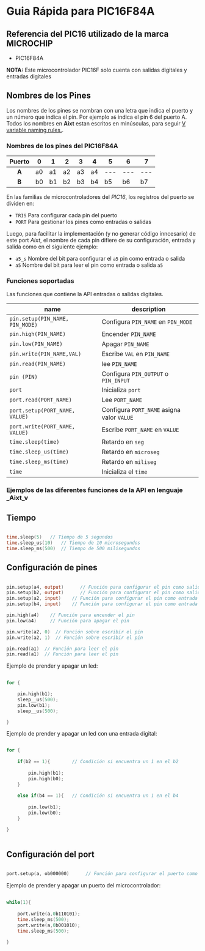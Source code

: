 # Guia Rápida para PIC16F84A
## Referencia del PIC16 utilizado de la marca MICROCHIP
- PIC16F84A

**NOTA:** Este microcontrolador PIC16F solo cuenta con salidas digitales y entradas digitales

## Nombres de los Pines
Los nombres de los pines se nombran con una letra que indica el puerto y un número que indica el pin. Por ejemplo `a6` indica el pin 6 del puerto A. Todos los nombres en **Aixt** estan escritos en minúsculas, para seguir [V variable naming rules.](https://github.com/vlang/v/blob/master/doc/docs.md#variables).


### Nombres de los pines del PIC16F84A 
| Puerto | 0 | 1 | 2 | 3 | 4 | 5 | 6 | 7 |
|:------:|---|---|---|---|---|---|---|---|
| **A**  | a0| a1| a2| a3| a4|---|---|---|
| **B**  | b0| b1| b2| b3| b4| b5| b6| b7|

En las familias de microcontroladores del _PIC16_, los registros del puerto se dividen en: 

- `TRIS` Para configurar cada pin del puerto
- `PORT` Para gestionar los pines como entradas o salidas

Luego, para facilitar la implementación (y no generar código inncesario) de este port _Aixt_, el nombre de cada pin difiere de su configuración, entrada y salida como en el siguiente ejemplo: 

- `a5_s` Nombre del bit para configurar el `a5` pin como entrada o salida 
- `a5`   Nombre del bit para leer el pin como entrada o salida `a5`

### Funciones soportadas
Las funciones que contiene la API entradas o salidas digitales.

name                                  | description
--------------------------------------|------------------------------
`pin.setup(PIN_NAME, PIN_MODE)`     | Configura `PIN_NAME` en `PIN_MODE`
`pin.high(PIN_NAME)`                 | Encender `PIN_NAME`
`pin.low(PIN_NAME)`                  | Apagar `PIN_NAME`
`pin.write(PIN_NAME,VAL)`            | Escribe `VAL` en `PIN_NAME`
`pin.read(PIN_NAME)`                 | lee `PIN_NAME`
`pin (PIN)`                           | Configura `PIN_OUTPUT` o `PIN_INPUT`
`port`                                | Inicializa `port`
`port.read(PORT_NAME)`               | Lee `PORT_NAME`
`port.setup(PORT_NAME, VALUE)`       | Configura `PORT_NAME` asigna valor `VALUE`
`port.write(PORT_NAME, VALUE)`       | Escribe `PORT_NAME` en `VALUE`
`time.sleep(time)`                   | Retardo en `seg`
`time.sleep_us(time)`                | Retardo en `microseg`
`time.sleep_ms(time)`                | Retardo en `miliseg`
`time`                                | Inicializa el `time`

### Ejemplos de las diferentes funciones de la API en lenguaje _Aixt_v 

## Tiempo

```v

time.sleep(5)	// Tiempo de 5 segundos
time.sleep_us(10)	// Tiempo de 10 microsegundos
time.sleep_ms(500)	// Tiempo de 500 milisegundos

```

## Configuración de pines 

```v

pin.setup(a4, output)      // Función para configurar el pin como salida 
pin.setup(b2, output)      // Función para configurar el pin como salida
pin.setup(a2, input)    // Función para configurar el pin como entrada
pin.setup(b4, input)    // Función para configurar el pin como entrada

pin.high(a4)    // Función para encender el pin           
pin.low(a4)     // Función para apagar el pin

pin.write(a2, 0)  // Función sobre escribir el pin
pin.write(a2, 1)  // Función sobre escribir el pin

pin.read(a1)  // Función para leer el pin
pin.read(a1)  // Función para leer el pin

```

Ejemplo de prender y apagar un led:

```v
      
for {

    pin.high(b1);
    sleep__us(500);
    pin.low(b1);
    sleep__us(500);

}

```
Ejemplo de prender y apagar un led con una entrada digital:

```v

for {
    
    if(b2 == 1){        // Condición si encuentra un 1 en el b2
        
        pin.high(b1);
        pin.high(b0);
    }
    
    else if(b4 == 1){   // Condición si encuentra un 1 en el b4
        
        pin.low(b1);
        pin.low(b0);
    }

}
        
```
## Configuración del port

```v

port.setup(a, ob000000)      // Función para configurar el puerto como salida 

```

Ejemplo de prender y apagar un puerto del microcontrolador:

```v
      
while(1){
        
    port.write(a,0b110101);
    time.sleep_ms(500);
    port.write(a,0b001010);
    time.sleep_ms(500);      
        
}

```